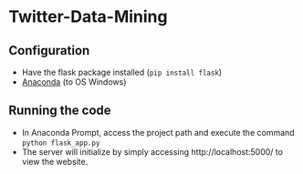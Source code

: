 # Twitter-Data-Mining
## Configuration

* Have the flask package installed (`pip install flask`)
* [Anaconda](https://www.anaconda.com/distribution/) (to OS Windows)

## Running the code

* In Anaconda Prompt, access the project path and execute the command `python flask_app.py`
* The server will initialize by simply accessing http://localhost:5000/ to view the website.

